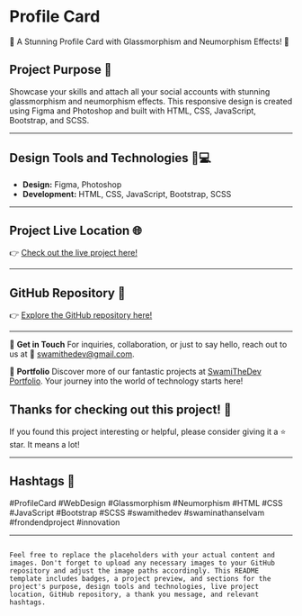  
<!-- Project Title -->
# Profile Card
🚀 A Stunning Profile Card with Glassmorphism and Neumorphism Effects! 🌟
 

<!-- Project Purpose -->
## Project Purpose 🎯

Showcase your skills and attach all your social accounts with stunning glassmorphism and neumorphism effects. This responsive design is created using Figma and Photoshop and built with HTML, CSS, JavaScript, Bootstrap, and SCSS.

---

<!-- Design Tools and Technologies -->
## Design Tools and Technologies 🎨💻

- **Design:** Figma, Photoshop
- **Development:** HTML, CSS, JavaScript, Bootstrap, SCSS

---

<!-- Live Project -->
## Project Live Location 🌐

👉 [Check out the live project here!](https://profilecard-swamithedev.vercel.app/)

---

<!-- GitHub Repository -->
## GitHub Repository 📁

👉 [Explore the GitHub repository here!](https://github.com/SwamiTheDev/Profile_card)

---

📧 **Get in Touch**
For inquiries, collaboration, or just to say hello, reach out to us at 📩 swamithedev@gmail.com.

🌟 **Portfolio**
Discover more of our fantastic projects at [SwamiTheDev Portfolio](https://swamithedev.vercel.app). Your journey into the world of technology starts here!

<!-- Thank You -->
## Thanks for checking out this project! 👏

If you found this project interesting or helpful, please consider giving it a ⭐ star. It means a lot!

---

<!-- Hashtags -->
## Hashtags 📌

#ProfileCard #WebDesign #Glassmorphism #Neumorphism #HTML #CSS #JavaScript #Bootstrap #SCSS #swamithedev #swaminathanselvam #frondendproject #innovation

---
```

Feel free to replace the placeholders with your actual content and images. Don't forget to upload any necessary images to your GitHub repository and adjust the image paths accordingly. This README template includes badges, a project preview, and sections for the project's purpose, design tools and technologies, live project location, GitHub repository, a thank you message, and relevant hashtags.
